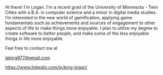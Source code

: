 Hi there! I'm Logan. I'm a recent grad of the University of Minnesota - Twin Cities with a B.A. in computer science and a minor in digital media studies. I’m interested in the new world of gamification, applying game fundamentals such as achievements and sources of engagement to other aspects of life to make things more enjoyable. I plan to utilize my degree to create software to better people, and make some of the less enjoyable things in life more enjoyable.

Feel free to contact me at 

laking977@gmail.com 

https://www.linkedin.com/in/king-logan/
